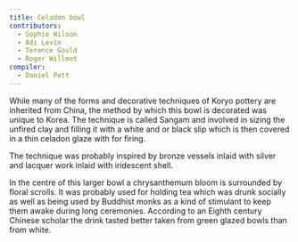 ```yaml
---
title: Celadon bowl
contributors:
  - Sophie Wilson
  - Adi Levin
  - Terence Gould
  - Roger Willmot
compiler:
  - Daniel Pett
---
```

While many of the forms and decorative techniques of Koryo pottery are inherited from China, the method by which this bowl is decorated was unique to Korea. The technique is called Sangam and involved in sizing the unfired clay and filling it with a white and or black slip which is then covered in a thin celadon glaze with for firing.

The technique was probably inspired by bronze vessels inlaid with silver and lacquer work inlaid with iridescent shell.

In the centre of this larger bowl a chrysanthemum bloom is surrounded by floral scrolls. It was probably used for holding tea which was drunk socially as well as being used by Buddhist monks as a kind of stimulant to keep them awake during long ceremonies. According to an Eighth century Chinese scholar the drink    tasted better taken from green glazed bowls than from white. 
